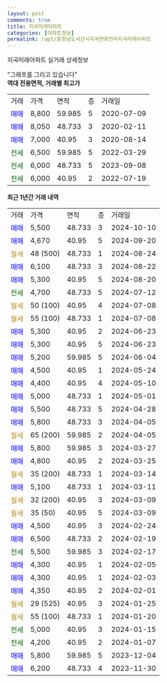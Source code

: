 ```yaml
---
layout: post
comments: true
title: 지곡미래아파트
categories: [아파트정보]
permalink: /apt/충청남도서산시지곡면화천리지곡미래아파트
---
```


지곡미래아파트 실거래 상세정보

<script type="text/javascript">
  google.charts.load('current', {'packages':['line', 'corechart']});
  google.charts.setOnLoadCallback(drawChart);

  function drawChart() {
    var data = new google.visualization.DataTable();
    data.addColumn('date', '거래일');
    data.addColumn('number', "매매");
    data.addColumn('number', "전세");
    data.addColumn('number', "전매");

    data.addRows([[new Date(Date.parse("2024-10-10")), 5500, null, null], [new Date(Date.parse("2024-09-20")), 4670, null, null], [new Date(Date.parse("2024-08-24")), null, null, null], [new Date(Date.parse("2024-08-22")), 6100, null, null], [new Date(Date.parse("2024-08-20")), 5300, null, null], [new Date(Date.parse("2024-07-12")), null, 4700, null], [new Date(Date.parse("2024-07-08")), null, null, null], [new Date(Date.parse("2024-07-08")), null, null, null], [new Date(Date.parse("2024-06-23")), 5300, null, null], [new Date(Date.parse("2024-06-23")), 5300, null, null], [new Date(Date.parse("2024-06-04")), 5200, null, null], [new Date(Date.parse("2024-05-24")), 4500, null, null], [new Date(Date.parse("2024-05-10")), 4400, null, null], [new Date(Date.parse("2024-05-01")), 5000, null, null], [new Date(Date.parse("2024-04-28")), 5500, null, null], [new Date(Date.parse("2024-04-05")), 5800, null, null], [new Date(Date.parse("2024-04-05")), null, null, null], [new Date(Date.parse("2024-03-27")), 5800, null, null], [new Date(Date.parse("2024-03-25")), 4800, null, null], [new Date(Date.parse("2024-03-14")), null, null, null], [new Date(Date.parse("2024-03-11")), 5100, null, null], [new Date(Date.parse("2024-03-09")), null, null, null], [new Date(Date.parse("2024-03-09")), null, null, null], [new Date(Date.parse("2024-02-24")), 4500, null, null], [new Date(Date.parse("2024-02-19")), 6500, null, null], [new Date(Date.parse("2024-02-17")), null, 5500, null], [new Date(Date.parse("2024-02-05")), 4300, null, null], [new Date(Date.parse("2024-02-03")), 4300, null, null], [new Date(Date.parse("2024-02-01")), 4350, null, null], [new Date(Date.parse("2024-01-25")), null, null, null], [new Date(Date.parse("2024-01-20")), null, null, null], [new Date(Date.parse("2024-01-15")), null, 5000, null], [new Date(Date.parse("2024-01-07")), null, 4200, null], [new Date(Date.parse("2023-12-04")), 5800, null, null], [new Date(Date.parse("2023-11-30")), 6200, null, null]]);

    var options = {
      hAxis: {
        format: 'yyyy/MM/dd'
      },    
      lineWidth: 0,
      pointsVisible: true,    
      title: '최근 1년간 유형별 실거래가 분포',
      legend: { position: 'bottom' }
    };

    var formatter = new google.visualization.NumberFormat({pattern:'###,###'} );
    formatter.format(data, 1);
    formatter.format(data, 2);
    
    setTimeout(function() {
        var chart = new google.visualization.LineChart(document.getElementById('columnchart_material'));
        chart.draw(data, (options));
        document.getElementById('loading').style.display = 'none';
    }, 200);
  }
</script>


<div id="loading" style="z-index:20; display: block; margin-left: 0px">"그래프를 그리고 있습니다"</div>
<div id="columnchart_material" style="width: 95%; margin-left: 0px; display: block"></div>
<!-- contents start -->
<b>역대 전용면적, 거래별 최고가</b>
<table class="sortable">
    <tr>
      <td>거래</td>
      <td>가격</td>
      <td>면적</td>
      <td>층</td>
      <td>거래일</td>
    </tr>
        <tr>
          <td><a style="color: blue">매매</a></td>
          <td>8,800</td>
          <td>59.985</td>
          <td>5</td>
          <td>2020-07-09</td>
        </tr>            <tr>
          <td><a style="color: blue">매매</a></td>
          <td>8,050</td>
          <td>48.733</td>
          <td>3</td>
          <td>2020-02-11</td>
        </tr>            <tr>
          <td><a style="color: blue">매매</a></td>
          <td>7,000</td>
          <td>40.95</td>
          <td>3</td>
          <td>2020-08-14</td>
        </tr>        
        <tr>
              <td><a style="color: darkgreen">전세</a></td>
              <td>6,500</td>
              <td>59.985</td>
              <td>5</td>
              <td>2022-03-29</td>
            </tr>            <tr>
              <td><a style="color: darkgreen">전세</a></td>
              <td>6,000</td>
              <td>48.733</td>
              <td>5</td>
              <td>2023-09-08</td>
            </tr>            <tr>
              <td><a style="color: darkgreen">전세</a></td>
              <td>6,000</td>
              <td>40.95</td>
              <td>2</td>
              <td>2022-07-19</td>
            </tr>        
    
</table>

<b>최근 1년간 거래 내역</b>

<table class="sortable">
    <tr>
      <td>거래</td>
      <td>가격</td>
      <td>면적</td>
      <td>층</td>
      <td>거래일</td>
    </tr>
    <tr>
      <td><a style="color: blue">매매</a></td>
      <td>5,500</td>
      <td>48.733</td>
      <td>3</td>
      <td>2024-10-10</td>
    </tr>          <tr>
      <td><a style="color: blue">매매</a></td>
      <td>4,670</td>
      <td>40.95</td>
      <td>5</td>
      <td>2024-09-20</td>
    </tr>          <tr>
      <td><a style="color: darkgoldenrod">월세</a></td>
      <td>48 (500)</td>
      <td>48.733</td>
      <td>1</td>
      <td>2024-08-24</td>
    </tr>          <tr>
      <td><a style="color: blue">매매</a></td>
      <td>6,100</td>
      <td>48.733</td>
      <td>3</td>
      <td>2024-08-22</td>
    </tr>          <tr>
      <td><a style="color: blue">매매</a></td>
      <td>5,300</td>
      <td>40.95</td>
      <td>5</td>
      <td>2024-08-20</td>
    </tr>          <tr>
      <td><a style="color: darkgreen">전세</a></td>
      <td>4,700</td>
      <td>48.733</td>
      <td>5</td>
      <td>2024-07-12</td>
    </tr>          <tr>
      <td><a style="color: darkgoldenrod">월세</a></td>
      <td>50 (100)</td>
      <td>40.95</td>
      <td>4</td>
      <td>2024-07-08</td>
    </tr>          <tr>
      <td><a style="color: darkgoldenrod">월세</a></td>
      <td>55 (100)</td>
      <td>48.733</td>
      <td>1</td>
      <td>2024-07-08</td>
    </tr>          <tr>
      <td><a style="color: blue">매매</a></td>
      <td>5,300</td>
      <td>40.95</td>
      <td>2</td>
      <td>2024-06-23</td>
    </tr>          <tr>
      <td><a style="color: blue">매매</a></td>
      <td>5,300</td>
      <td>40.95</td>
      <td>5</td>
      <td>2024-06-23</td>
    </tr>          <tr>
      <td><a style="color: blue">매매</a></td>
      <td>5,200</td>
      <td>59.985</td>
      <td>5</td>
      <td>2024-06-04</td>
    </tr>          <tr>
      <td><a style="color: blue">매매</a></td>
      <td>4,500</td>
      <td>40.95</td>
      <td>1</td>
      <td>2024-05-24</td>
    </tr>          <tr>
      <td><a style="color: blue">매매</a></td>
      <td>4,400</td>
      <td>40.95</td>
      <td>4</td>
      <td>2024-05-10</td>
    </tr>          <tr>
      <td><a style="color: blue">매매</a></td>
      <td>5,000</td>
      <td>48.733</td>
      <td>1</td>
      <td>2024-05-01</td>
    </tr>          <tr>
      <td><a style="color: blue">매매</a></td>
      <td>5,500</td>
      <td>48.733</td>
      <td>5</td>
      <td>2024-04-28</td>
    </tr>          <tr>
      <td><a style="color: blue">매매</a></td>
      <td>5,800</td>
      <td>48.733</td>
      <td>3</td>
      <td>2024-04-05</td>
    </tr>          <tr>
      <td><a style="color: darkgoldenrod">월세</a></td>
      <td>65 (200)</td>
      <td>59.985</td>
      <td>2</td>
      <td>2024-04-05</td>
    </tr>          <tr>
      <td><a style="color: blue">매매</a></td>
      <td>5,800</td>
      <td>59.985</td>
      <td>3</td>
      <td>2024-03-27</td>
    </tr>          <tr>
      <td><a style="color: blue">매매</a></td>
      <td>4,800</td>
      <td>40.95</td>
      <td>2</td>
      <td>2024-03-25</td>
    </tr>          <tr>
      <td><a style="color: darkgoldenrod">월세</a></td>
      <td>35 (200)</td>
      <td>48.733</td>
      <td>1</td>
      <td>2024-03-14</td>
    </tr>          <tr>
      <td><a style="color: blue">매매</a></td>
      <td>5,100</td>
      <td>48.733</td>
      <td>1</td>
      <td>2024-03-11</td>
    </tr>          <tr>
      <td><a style="color: darkgoldenrod">월세</a></td>
      <td>32 (200)</td>
      <td>40.95</td>
      <td>3</td>
      <td>2024-03-09</td>
    </tr>          <tr>
      <td><a style="color: darkgoldenrod">월세</a></td>
      <td>35 (50)</td>
      <td>40.95</td>
      <td>5</td>
      <td>2024-03-09</td>
    </tr>          <tr>
      <td><a style="color: blue">매매</a></td>
      <td>4,500</td>
      <td>40.95</td>
      <td>3</td>
      <td>2024-02-24</td>
    </tr>          <tr>
      <td><a style="color: blue">매매</a></td>
      <td>6,500</td>
      <td>48.733</td>
      <td>2</td>
      <td>2024-02-19</td>
    </tr>          <tr>
      <td><a style="color: darkgreen">전세</a></td>
      <td>5,500</td>
      <td>59.985</td>
      <td>3</td>
      <td>2024-02-17</td>
    </tr>          <tr>
      <td><a style="color: blue">매매</a></td>
      <td>4,300</td>
      <td>40.95</td>
      <td>1</td>
      <td>2024-02-05</td>
    </tr>          <tr>
      <td><a style="color: blue">매매</a></td>
      <td>4,300</td>
      <td>40.95</td>
      <td>1</td>
      <td>2024-02-03</td>
    </tr>          <tr>
      <td><a style="color: blue">매매</a></td>
      <td>4,350</td>
      <td>40.95</td>
      <td>2</td>
      <td>2024-02-01</td>
    </tr>          <tr>
      <td><a style="color: darkgoldenrod">월세</a></td>
      <td>29 (525)</td>
      <td>40.95</td>
      <td>3</td>
      <td>2024-01-25</td>
    </tr>          <tr>
      <td><a style="color: darkgoldenrod">월세</a></td>
      <td>55 (100)</td>
      <td>48.733</td>
      <td>1</td>
      <td>2024-01-20</td>
    </tr>          <tr>
      <td><a style="color: darkgreen">전세</a></td>
      <td>5,000</td>
      <td>40.95</td>
      <td>3</td>
      <td>2024-01-15</td>
    </tr>          <tr>
      <td><a style="color: darkgreen">전세</a></td>
      <td>4,200</td>
      <td>40.95</td>
      <td>2</td>
      <td>2024-01-07</td>
    </tr>          <tr>
      <td><a style="color: blue">매매</a></td>
      <td>5,800</td>
      <td>59.985</td>
      <td>5</td>
      <td>2023-12-04</td>
    </tr>          <tr>
      <td><a style="color: blue">매매</a></td>
      <td>6,200</td>
      <td>48.733</td>
      <td>4</td>
      <td>2023-11-30</td>
    </tr>      </table>
<!-- contents end -->    

